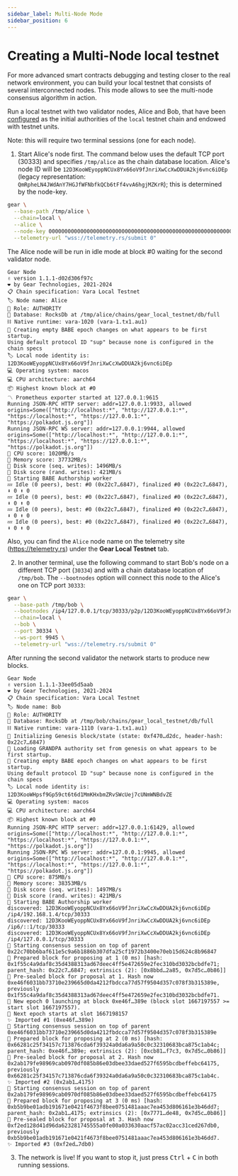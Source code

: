 ```yaml
---
sidebar_label: Multi-Node Mode
sidebar_position: 6
---
```


# Creating a Multi-Node local testnet

For more advanced smart contracts debugging and testing closer to the real network environment, you can build your local testnet that consists of several interconnected nodes. This mode allows to see the multi-node consensus algorithm in action.

Run a local testnet with two validator nodes, Alice and Bob, that have been [configured](https://github.com/gear-tech/gear/blob/master/node/src/chain_spec.rs) as the initial authorities of the `local` testnet chain and endowed with testnet units.

Note: this will require two terminal sessions (one for each node).

1. Start Alice's node first. The command below uses the default TCP port (30333) and specifies `/tmp/alice` as the chain database location. Alice's node ID will be `12D3KooWEyoppNCUx8Yx66oV9fJnriXwCcXwDDUA2kj6vnc6iDEp` (legacy representation: `QmRpheLN4JWdAnY7HGJfWFNbfkQCb6tFf4vvA6hgjMZKrR`); this is determined by the node-key.

  ```bash
  gear \
    --base-path /tmp/alice \
    --chain=local \
    --alice \
    --node-key 0000000000000000000000000000000000000000000000000000000000000001 \
    --telemetry-url "wss://telemetry.rs/submit 0"
  ```

  The Alice node will be run in idle mode at block #0 waiting for the second validator node.

  ```
  Gear Node
  ✌️ version 1.1.1-d02d306f97c
  ❤️ by Gear Technologies, 2021-2024
  📋 Chain specification: Vara Local Testnet
  🏷 Node name: Alice
  👤 Role: AUTHORITY
  💾 Database: RocksDb at /tmp/alice/chains/gear_local_testnet/db/full
  ⛓ Native runtime: vara-1020 (vara-1.tx1.au1)
  👶 Creating empty BABE epoch changes on what appears to be first startup.
  Using default protocol ID "sup" because none is configured in the chain specs
  🏷 Local node identity is: 12D3KooWEyoppNCUx8Yx66oV9fJnriXwCcXwDDUA2kj6vnc6iDEp
  💻 Operating system: macos
  💻 CPU architecture: aarch64
  📦 Highest known block at #0
  〽️ Prometheus exporter started at 127.0.0.1:9615
  Running JSON-RPC HTTP server: addr=127.0.0.1:9933, allowed origins=Some(["http://localhost:*", "http://127.0.0.1:*", "https://localhost:*", "https://127.0.0.1:*", "https://polkadot.js.org"])
  Running JSON-RPC WS server: addr=127.0.0.1:9944, allowed origins=Some(["http://localhost:*", "http://127.0.0.1:*", "https://localhost:*", "https://127.0.0.1:*", "https://polkadot.js.org"])
  🏁 CPU score: 1020MB/s
  🏁 Memory score: 37732MB/s
  🏁 Disk score (seq. writes): 1496MB/s
  🏁 Disk score (rand. writes): 421MB/s
  👶 Starting BABE Authorship worker
  💤 Idle (0 peers), best: #0 (0x22c7…6847), finalized #0 (0x22c7…6847), ⬇ 0 ⬆ 0
  💤 Idle (0 peers), best: #0 (0x22c7…6847), finalized #0 (0x22c7…6847), ⬇ 0 ⬆ 0
  💤 Idle (0 peers), best: #0 (0x22c7…6847), finalized #0 (0x22c7…6847), ⬇ 0 ⬆ 0
  💤 Idle (0 peers), best: #0 (0x22c7…6847), finalized #0 (0x22c7…6847), ⬇ 0 ⬆ 0
  ```

  Also, you can find the `Alice` node name on the telemetry site (https://telemetry.rs) under the **Gear Local Testnet** tab.

2. In another terminal, use the following command to start Bob's node on a different TCP port (`30334`) and with a chain database location of `/tmp/bob`. The `--bootnodes` option will connect this node to the Alice's one on TCP port `30333`:

  ```bash
  gear \
    --base-path /tmp/bob \
    --bootnodes /ip4/127.0.0.1/tcp/30333/p2p/12D3KooWEyoppNCUx8Yx66oV9fJnriXwCcXwDDUA2kj6vnc6iDEp \
    --chain=local \
    --bob \
    --port 30334 \
    --ws-port 9945 \
    --telemetry-url "wss://telemetry.rs/submit 0"
  ```

  After running the second validator the network starts to produce new blocks.

  ```
  Gear Node
  ✌️ version 1.1.1-33ee05d5aab
  ❤️ by Gear Technologies, 2021-2024
  📋 Chain specification: Vara Local Testnet
  🏷 Node name: Bob
  👤 Role: AUTHORITY
  💾 Database: RocksDb at /tmp/bob/chains/gear_local_testnet/db/full
  ⛓ Native runtime: vara-1110 (vara-1.tx1.au1)
  🔨 Initializing Genesis block/state (state: 0xf470…d2dc, header-hash: 0x22c7…6847)
  👴 Loading GRANDPA authority set from genesis on what appears to be first startup.
  👶 Creating empty BABE epoch changes on what appears to be first startup.
  Using default protocol ID "sup" because none is configured in the chain specs
  🏷 Local node identity is: 12D3KooWHpsf9Gp59ct6t6d1MmKHxbmZRvSWcUej7cUNmWNBdvZE
  💻 Operating system: macos
  💻 CPU architecture: aarch64
  📦 Highest known block at #0
  Running JSON-RPC HTTP server: addr=127.0.0.1:61429, allowed origins=Some(["http://localhost:*", "http://127.0.0.1:*", "https://localhost:*", "https://127.0.0.1:*", "https://polkadot.js.org"])
  Running JSON-RPC WS server: addr=127.0.0.1:9945, allowed origins=Some(["http://localhost:*", "http://127.0.0.1:*", "https://localhost:*", "https://127.0.0.1:*", "https://polkadot.js.org"])
  🏁 CPU score: 875MB/s
  🏁 Memory score: 38353MB/s
  🏁 Disk score (seq. writes): 1497MB/s
  🏁 Disk score (rand. writes): 421MB/s
  👶 Starting BABE Authorship worker
  discovered: 12D3KooWEyoppNCUx8Yx66oV9fJnriXwCcXwDDUA2kj6vnc6iDEp /ip4/192.168.1.4/tcp/30333
  discovered: 12D3KooWEyoppNCUx8Yx66oV9fJnriXwCcXwDDUA2kj6vnc6iDEp /ip6/::1/tcp/30333
  discovered: 12D3KooWEyoppNCUx8Yx66oV9fJnriXwCcXwDDUA2kj6vnc6iDEp /ip4/127.0.0.1/tcp/30333
  🙌 Starting consensus session on top of parent 0x22c70bb6baf611e5c9a6b1886b307dfa25cf1972b3400e70eb15d624c8b96847
  🎁 Prepared block for proposing at 1 (0 ms) [hash: 0x1f55c4a9daf8c35d4388313ad67deec4ff5e472659e2fec310bd3032bcbdfe71; parent_hash: 0x22c7…6847; extrinsics (2): [0x8bbd…2a85, 0x7d5c…0b86]]
  🔖 Pre-sealed block for proposal at 1. Hash now 0xe46f6031bb73710e239665d0da4212fbdcca77d57f9504d357c078f3b315389e, previously 0x1f55c4a9daf8c35d4388313ad67deec4ff5e472659e2fec310bd3032bcbdfe71.
  👶 New epoch 0 launching at block 0xe46f…389e (block slot 1667197557 >= start slot 1667197557).
  👶 Next epoch starts at slot 1667198157
  ✨ Imported #1 (0xe46f…389e)
  🙌 Starting consensus session on top of parent 0xe46f6031bb73710e239665d0da4212fbdcca77d57f9504d357c078f3b315389e
  🎁 Prepared block for proposing at 2 (0 ms) [hash: 0x66281c25f34157c713876cda6f39324a0da6a9a50c0c32310683bca875c1ab4c; parent_hash: 0xe46f…389e; extrinsics (2): [0xcb81…f7c3, 0x7d5c…0b86]]
  🔖 Pre-sealed block for proposal at 2. Hash now 0x2ab179fe98969cab0970df085b86e03dbee33daed527f6595bcdbeffebc64175, previously 0x66281c25f34157c713876cda6f39324a0da6a9a50c0c32310683bca875c1ab4c.
  ✨ Imported #2 (0x2ab1…4175)
  🙌 Starting consensus session on top of parent 0x2ab179fe98969cab0970df085b86e03dbee33daed527f6595bcdbeffebc64175
  🎁 Prepared block for proposing at 3 (0 ms) [hash: 0xb5b9be01adb191671e0421f4673f8bee0751481aaac7ea453d806161e3b46dd7; parent_hash: 0x2ab1…4175; extrinsics (2): [0x7771…de48, 0x7d5c…0b86]]
  🔖 Pre-sealed block for proposal at 3. Hash now 0xf2ed128d41d96da623281745555a0fe00a033630aacf57ac02acc31ced267db0, previously 0xb5b9be01adb191671e0421f4673f8bee0751481aaac7ea453d806161e3b46dd7.
  ✨ Imported #3 (0xf2ed…7db0)
  ```

3. The network is live! If you want to stop it, just press <kbd>Ctrl</kbd> + <kbd>C</kbd> in both running sessions.
